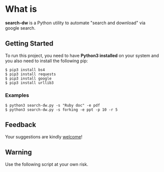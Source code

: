 # What is
**search-dw** is a Python utility to automate "search and download" via google search.
	
## Getting Started
To run this project, you need to have **Python3 installed** on your system and you also need to install the following pip:

```
$ pip3 install bs4
$ pip3 install requests
$ pip3 install google
$ pip3 install urllib3

```

### Examples

```
$ python3 search-dw.py -s "Ruby doc" -e pdf
$ python3 search-dw.py -s forking -e ppt -p 10 -r 5

```


## Feedback

Your suggestions are kindly [welcome](https://github.com/Jake-Ballard/search-dw/issues)!

## Warning

Use the following script at your own risk.  


